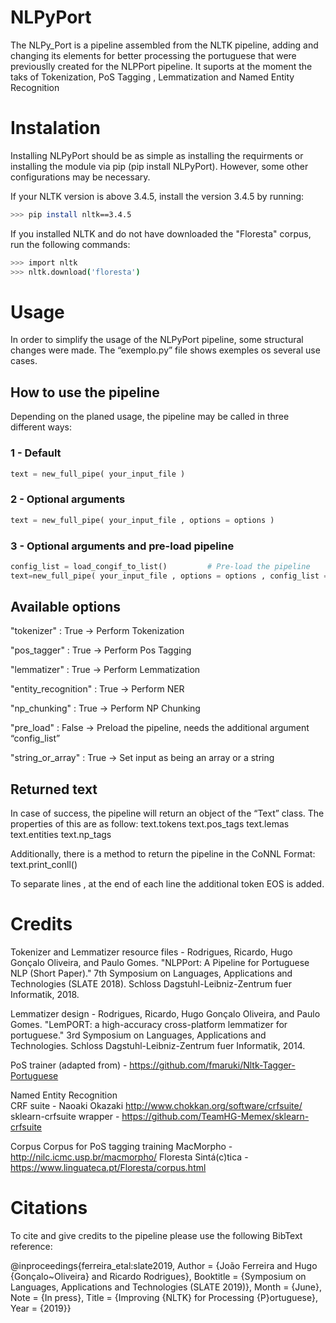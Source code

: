 # NLPyPort


The NLPy_Port is a pipeline assembled from the NLTK pipeline, adding and changing its elements for better processing the portuguese that were previouslly created for the NLPPort pipeline.
It suports at the moment the taks of Tokenization, PoS Tagging , Lemmatization and Named Entity Recognition


# Instalation
Installing NLPyPort should be as simple as installing the requirments or installing the module via pip (pip install NLPyPort). However, some other configurations may be necessary. 

If your NLTK version is above 3.4.5, install the version 3.4.5 by running:
```bash
>>> pip install nltk==3.4.5
```

If you installed NLTK and do not have downloaded the "Floresta" corpus, run the following commands:
```bash
>>> import nltk
>>> nltk.download('floresta')
```



# Usage

In order to simplify the usage of the NLPyPort pipeline, some structural changes were made. The “exemplo.py” file shows exemples os several use cases.

## How to use the pipeline

Depending on the planed usage, the pipeline may be called in three different ways:

### 1  - Default 
```python
text = new_full_pipe( your_input_file )
```


### 2 - Optional arguments
```python
text = new_full_pipe( your_input_file , options = options )
```


### 3 - Optional arguments and pre-load pipeline
```python
config_list = load_congif_to_list() 		# Pre-load the pipeline
text=new_full_pipe( your_input_file , options = options , config_list = config_list)
```


## Available options

"tokenizer" : True   -> Perform Tokenization

"pos_tagger" : True -> Perform Pos Tagging

"lemmatizer" : True -> Perform Lemmatization

"entity_recognition" : True -> Perform NER

"np_chunking" : True -> Perform NP Chunking

"pre_load" : False -> Preload the pipeline, needs the additional argument “config_list”

"string_or_array" : True -> Set input as being an array or a string


## Returned text

In case of success, the pipeline will return an object of the “Text” class. The properties of this are as follow:
	text.tokens
	text.pos_tags
	text.lemas
	text.entities
	text.np_tags

Additionally, there is a method to return the pipeline in the CoNNL Format:
	text.print_conll()

To separate lines , at the end of each line the additional token EOS is added.


# Credits


Tokenizer and Lemmatizer resource files - Rodrigues, Ricardo, Hugo Gonçalo Oliveira, and Paulo Gomes. "NLPPort: A Pipeline for Portuguese NLP (Short Paper)." 7th Symposium on Languages, Applications and Technologies (SLATE 2018). Schloss Dagstuhl-Leibniz-Zentrum fuer Informatik, 2018.

Lemmatizer design -  Rodrigues, Ricardo, Hugo Gonçalo Oliveira, and Paulo Gomes. "LemPORT: a high-accuracy cross-platform lemmatizer for portuguese." 3rd Symposium on Languages, Applications and Technologies. Schloss Dagstuhl-Leibniz-Zentrum fuer Informatik, 2014.

PoS trainer (adapted from) - https://github.com/fmaruki/Nltk-Tagger-Portuguese

Named Entity Recognition  
	CRF suite - Naoaki Okazaki http://www.chokkan.org/software/crfsuite/
	sklearn-crfsuite wrapper - https://github.com/TeamHG-Memex/sklearn-crfsuite

Corpus
Corpus for PoS tagging training
	MacMorpho - http://nilc.icmc.usp.br/macmorpho/ 
	Floresta Sintá(c)tica - https://www.linguateca.pt/Floresta/corpus.html
	
	

# Citations

To cite and give credits to the pipeline please use the following BibText reference:

@inproceedings{ferreira_etal:slate2019,
	Author = {João Ferreira and Hugo {Gonçalo~Oliveira} and Ricardo Rodrigues},
	Booktitle = {Symposium on Languages, Applications and Technologies (SLATE 2019)},
	Month = {June},
	Note = {In press},
	Title = {Improving {NLTK} for Processing {P}ortuguese},
	Year = {2019}}
